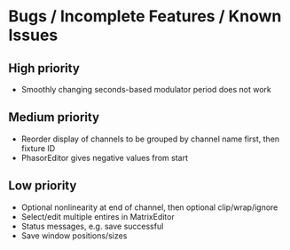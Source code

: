 # Bugs / Incomplete Features / Known Issues

## High priority

  * Smoothly changing seconds-based modulator period does not work
  
## Medium priority

  * Reorder display of channels to be grouped by channel name first, then
    fixture ID
  * PhasorEditor gives negative values from start
        
## Low priority

  * Optional nonlinearity at end of channel, then optional clip/wrap/ignore
  * Select/edit multiple entires in MatrixEditor
  * Status messages, e.g. save successful
  * Save window positions/sizes
